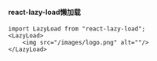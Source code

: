 
#### react-lazy-load懒加载

```
import LazyLoad from "react-lazy-load";
<LazyLoad>
    <img src="/images/logo.png" alt=""/>
</LazyLoad>
```